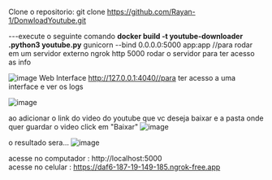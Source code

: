 Clone o repositorio: git clone https://github.com/Rayan-1/DonwloadYoutube.git


---execute o seguinte comando
**docker build -t youtube-downloader .python3 youtube.py**
gunicorn --bind 0.0.0.0:5000 app:app //para rodar em um servidor externo
ngrok http 5000 rodar o servidor para ter acesso as info

![image](https://github.com/Rayan-1/DonwloadYoutube/assets/69490855/d105a5ac-ab3a-4a11-b0aa-563171138140)
Web Interface   http://127.0.0.1:4040//para ter acesso a uma interface e ver os logs


![image](https://github.com/Rayan-1/DonwloadYoutube/assets/69490855/e4f149eb-0b2d-41dc-9c05-c57637cbe2a6)



ao adicionar o link do video do youtube que vc deseja baixar e a pasta onde quer guardar o video
click em "Baixar"
![image](https://github.com/Rayan-1/DonwloadYoutube/assets/69490855/8b04452f-2a0f-4117-b3a0-3b022dad4958)


o resultado sera...
![image](https://github.com/Rayan-1/DonwloadYoutube/assets/69490855/d2d74f54-725b-4063-807e-a832fae94245)


acesse no computador : http://localhost:5000   
acesse no celular : https://daf6-187-19-149-185.ngrok-free.app       
